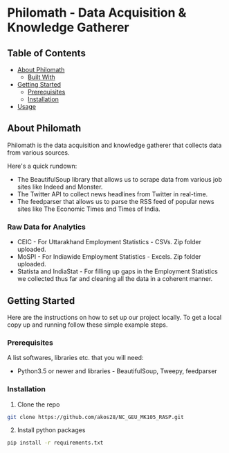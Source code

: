 # Philomath - Data Acquisition & Knowledge Gatherer

<!-- TABLE OF CONTENTS -->
## Table of Contents

* [About Philomath](#about-philomath)
  * [Built With](#built-with)
* [Getting Started](#getting-started)
  * [Prerequisites](#prerequisites)
  * [Installation](#installation)
* [Usage](#usage)

<!-- ABOUT THE PROJECT -->
## About Philomath

Philomath is the data acquisition and knowledge gatherer that collects data from various sources.

 Here's a quick rundown:
* The BeautifulSoup library that allows us to scrape data from various job sites like Indeed and Monster.
* The Twitter API to collect news headlines from Twitter in real-time.
* The feedparser that allows us to parse the RSS feed of popular news sites like The Economic Times and Times of India.

### Raw Data for Analytics

* CEIC - For Uttarakhand Employment Statistics - CSVs. Zip folder uploaded.
* MoSPI - For Indiawide Employment Statistics - Excels. Zip folder uploaded.
* Statista and IndiaStat - For filling up gaps in the Employment Statistics we collected thus far and cleaning all the data in a coherent manner.

<!-- GETTING STARTED -->
## Getting Started

Here are the instructions on how to set up our project locally.
To get a local copy up and running follow these simple example steps.

### Prerequisites

A list softwares, libraries etc. that you will need:
* Python3.5 or newer and libraries - BeautifulSoup, Tweepy, feedparser

### Installation

1. Clone the repo
```sh
git clone https://github.com/akos28/NC_GEU_MK105_RASP.git
```
2. Install python packages
```sh
pip install -r requirements.txt
```